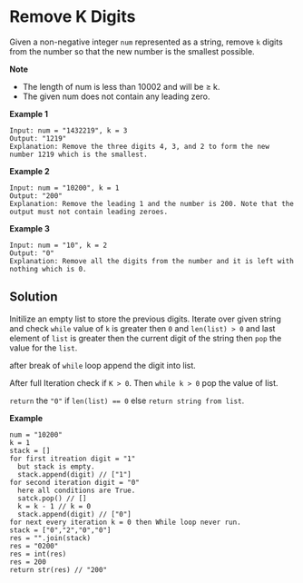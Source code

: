 # Remove K Digits

Given a non-negative integer `num` represented as a string, remove `k` digits from the number so that the new number is the smallest possible.

**Note**
* The length of num is less than 10002 and will be ≥ k.
* The given num does not contain any leading zero.

**Example 1**

```
Input: num = "1432219", k = 3
Output: "1219"
Explanation: Remove the three digits 4, 3, and 2 to form the new number 1219 which is the smallest.
```

**Example 2**

```
Input: num = "10200", k = 1
Output: "200"
Explanation: Remove the leading 1 and the number is 200. Note that the output must not contain leading zeroes.
```

**Example 3**

```
Input: num = "10", k = 2
Output: "0"
Explanation: Remove all the digits from the number and it is left with nothing which is 0.
```

## Solution

Initilize an empty list to store the previous digits.
Iterate over given string and check `while` value of `k` is greater then `0` and `len(list) > 0` and last element of `list` is greater then the current digit of the string then `pop` the value for the `list`.

after break of `while` loop append the digit into list.

After full Iteration check if `K > 0`. Then `while k > 0` pop the value of list.

`return` the `"0"` if `len(list) == 0` else `return string from list`.

**Example**
``` 
num = "10200"
k = 1
stack = []
for first itreation digit = "1"
  but stack is empty.
  stack.append(digit) // ["1"]
for second iteration digit = "0"
  here all conditions are True.
  satck.pop() // []
  k = k - 1 // k = 0
  stack.append(digit) // ["0"]
for next every iteration k = 0 then While loop never run.
stack = ["0","2","0","0"]
res = "".join(stack)
res = "0200"
res = int(res)
res = 200
return str(res) // "200"
```
